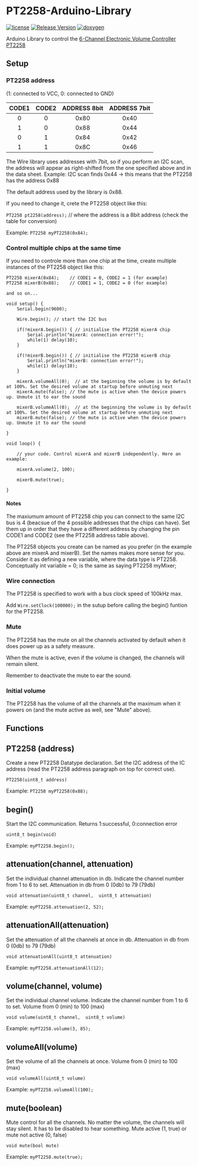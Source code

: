 # PT2258-Arduino-Library

[![license](https://img.shields.io/github/license/peaceiris/actions-gh-pages.svg)](https://github.com/peaceiris/actions-gh-pages/blob/main/LICENSE)
[![Release Version](https://img.shields.io/github/v/release/marclura/PT2258-Arduino-Library?include_prereleases)](https://github.com/marclura/PT2258-Arduino-Library/releases)
[![doxygen](https://img.shields.io/badge/doxygen%20documentation-view-blue)](https://marclura.github.io/PT2258-Arduino-Library)


Arduino Library to control the [6-Channel Electronic Volume Controller PT2258](https://www.princeton.com.tw/%E7%94%A2%E5%93%81%E7%B8%BD%E8%A6%BD/Multimedia-Audio-IC/Electronic-Volume-Controller/Electronic-Volume-Controller-6-Channels)


## Setup

### PT2258 address

(1: connected to VCC, 0: connected to GND)

| CODE1 | CODE2 | ADDRESS 8bit | ADDRESS 7bit |
|:-----:|:-----:|:------------:|:------------:|
|   0   |   0   |    0x80      |    0x40      |
|   1   |   0   |    0x88      |    0x44      |
|   0   |   1   |    0x84      |    0x42      |
|   1   |   1   |    0x8C      |    0x46      |


The Wire library uses addresses with 7bit, so if you perform an I2C scan,
the address will appear as right-shifted from the one specified
above and in the data sheet.
Example: I2C scan finds 0x44 -> this means that the PT2258 has the address 0x88

The default address used by the library is 0x88.

If you need to change it, crete the PT2258 object like this:

`PT2258 pt2258(address);` // where the address is a 8bit address (check the table for conversion)

Example: `PT2258 myPT2258(0x84);`

### Control multiple chips at the same time

If you need to controle more than one chip at the time, create multiple instances of the PT2258 object like this:

```
PT2258 mixerA(0x84);    // CODE1 = 0, CODE2 = 1 (for example)
PT2258 mixerB(0x88);    // CODE1 = 1, CODE2 = 0 (for example)

and so on...

void setup() {
    Serial.begin(9600);

    Wire.begin(); // start the I2C bus

    if(!mixerA.begin()) { // initialise the PT2258 mixerA chip
        Serial.println("mixerA: connection error!");
        while(1) delay(10);
    }

    if(!mixerB.begin()) { // initialise the PT2258 mixerB chip
        Serial.println("mixerB: connection error!");
        while(1) delay(10);
    }

    mixerA.volumeAll(0);  // at the beginning the volume is by default at 100%. Set the desired volume at startup before unmuting next
    mixerA.mute(false); // the mute is active when the device powers up. Unmute it to ear the sound

    mixerB.volumeAll(0);  // at the beginning the volume is by default at 100%. Set the desired volume at startup before unmuting next
    mixerB.mute(false); // the mute is active when the device powers up. Unmute it to ear the sound

}

void loop() {

    // your code. Control mixerA and mixerB independently. Here an example:

    mixerA.volume(2, 100);

    mixerB.mute(true);

}

```

#### Notes

The maxiumum amount of PT2258 chip you can connect to the same I2C bus is 4 (beacsue of the 4 possible addresses that the chips can have). Set them up in order that they have a different address by changing the pin CODE1 and CODE2 (see the PT2258 address table above).

The PT2258 objects you create can be named as you prefer (in the example above are mixerA and mixerB). Set the names makes more sense for you.
Consider it as defining a new variable, where the data type is PT2258. Conceptually int variable = 0; is the same as saying PT2258 myMixer;


### Wire connection
The PT2258 is specified to work with a bus clock speed of 100kHz max.

Add `Wire.setClock(100000);` in the sutup before calling the begin() funtion for
the PT2258.


### Mute
The PT2258 has the mute on all the channels activated by default when it does power
up as a safety measure.

When the mute is active, even if the volume is changed, the channels will remain silent.

Remember to deactivate the mute to ear the sound.


### Initial volume
The PT2258 has the volume of all the channels at the maximum when it powers on (and the mute active as well, see "Mute" above).


## Functions

## PT2258 (address)
Create a new PT2258 Datatype declaration. Set the I2C address of the IC address (read the PT2258 address paragraph on top for correct use).

`PT2258(uint8_t address)`

Example: `PT2258 myPT2258(0x88);`


## begin()
Start the I2C communication. Returns 1:successful, 0:connection error

`uint8_t begin(void)`

Example: `myPT2258.begin();`


## attenuation(channel, attenuation)
Set the individual channel attenuation in db. Indicate the channel number from 1 to 6 to set. Attenuation in db from 0 (0db) to 79 (79db)

`void attenuation(uint8_t channel,  uint8_t attenuation)`

Example: `myPT2258.attenuation(2, 52);`


## attenuationAll(attenuation)
Set the attenuation of all the channels at once in db. Attenuation in db from 0 (0db) to 79 (79db)

`void attenuationAll(uint8_t attenuation)`

Example: `myPT2258.attenuationAll(12);`


## volume(channel, volume)
Set the individual channel volume. Indicate the channel number from 1 to 6 to set. Volume from 0 (min) to 100 (max)

`void volume(uint8_t channel,  uint8_t volume)`

Example: `myPT2258.volume(3, 85);`


## volumeAll(volume)
Set the volume of all the channels at once. Volume from 0 (min) to 100 (max)

`void volumeAll(uint8_t volume)`

Example: `myPT2258.volumeAll(100);`


## mute(boolean)
Mute control for all the channels. No matter the volume, the channels will stay silent. It has to be disabled to hear something. Mute active (1, true) or mute not active (0, false)

`void mute(bool mute)`

Example: `myPT2258.mute(true);`
